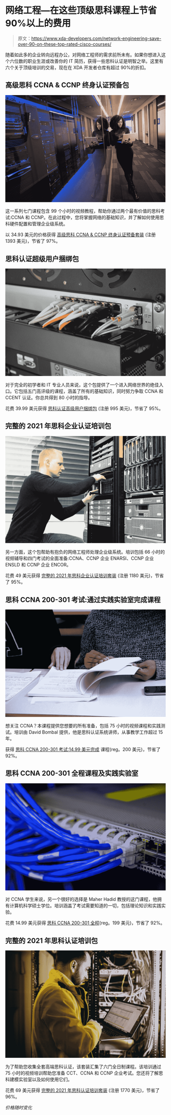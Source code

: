 # 网络工程—在这些顶级思科课程上节省 90%以上的费用

> 原文：<https://www.xda-developers.com/network-engineering-save-over-90-on-these-top-rated-cisco-courses/>

随着如此多的企业转向远程办公，对网络工程师的需求前所未有。如果你想进入这个六位数的职业生涯或改善你的 IT 简历，获得一些思科认证是明智之举。这里有六个关于顶级培训的交易，现在在 XDA 开发者仓库有超过 90%的折扣。

## **高级思科 CCNA & CCNP 终身认证预备包**

![](img/5dad6ed563f04d05adc97b80411fd4fe.png)

这一系列七门课程包含 99 个小时的视频教程，帮助你通过两个最有价值的思科考试:CCNA 和 CCNP。在此过程中，您将掌握网络的基础知识，并了解如何使用思科硬件配置和管理企业级系统。

以 34.93 美元的价格获得 [高级思科 CCNA & CCNP 终身认证预备套装](https://depot.xda-developers.com/sales/the-premium-cisco-ccna-ccnp-lifetime-certification-prep-bundle?utm_source=xda-developers.com&utm_medium=referral&utm_campaign=the-premium-cisco-ccna-ccnp-lifetime-certification-prep-bundle&utm_term=scsf-490330&utm_content=a0x1P000004f4VWQAY&scsonar=1) (注册 1393 美元)，节省了 97%。

## **思科认证超级用户捆绑包**

**![](img/0c5ff91e7ef63fc311cfa7a18a926538.png)**

对于完全的初学者和 IT 专业人员来说，这个包提供了一个进入网络世界的绝佳入口。它包括五门高评级的课程，涵盖了所有的基础知识，同时努力争取 CCNA 和 CCENT 认证。你总共得到 80 小时的指导。

花费 39.99 美元获得 [思科认证高级用户捆绑包](https://depot.xda-developers.com/sales/the-certified-cisco-power-user-bundle?utm_source=xda-developers.com&utm_medium=referral&utm_campaign=the-certified-cisco-power-user-bundle&utm_term=scsf-490331&utm_content=a0x1P000004f4VWQAY&scsonar=1) (注册 995 美元)，节省了 95%。

## **完整的 2021 年思科企业认证培训包**

**![](img/b6bea66895798b70d4326d671dbddcb8.png)**

另一方面，这个包帮助有抱负的网络工程师处理企业级系统。培训包括 66 小时的视频辅导和四门考试的全面准备:CCNA、CCNP 企业 ENARSI、CCNP 企业 ENSLD 和 CCNP 企业 ENCOR。

花费 49 美元获得 [完整的 2021 年思科企业认证培训套装](https://depot.xda-developers.com/sales/the-complete-2021-cisco-enterprise-certification-training-bundle?utm_source=xda-developers.com&utm_medium=referral&utm_campaign=the-complete-2021-cisco-enterprise-certification-training-bundle&utm_term=scsf-490334&utm_content=a0x1P000004f4VWQAY&scsonar=1) (注册 1180 美元)，节省了 95%。

## **思科 CCNA 200-301 考试:通过实践实验室完成课程**

![](img/67eede719fd6b88c1f792af4bd55b873.png)

想关注 CCNA？本课程提供您想要的所有准备，包括 75 小时的视频课程和实践测试。培训由 David Bombal 提供，他是思科认证系统讲师，从事教学工作超过 15 年。

获得 [思科 CCNA 200-301 考试:14.99 美元完成](https://depot.xda-developers.com/sales/cisco-ccna-200-301-exam-complete-course-with-practical-labs-course?utm_source=xda-developers.com&utm_medium=referral&utm_campaign=cisco-ccna-200-301-exam-complete-course-with-practical-labs-course&utm_term=scsf-490333&utm_content=a0x1P000004f4VWQAY&scsonar=1) 课程(reg。200 美元)，节省了 92%。

## **思科 CCNA 200-301 全程课程及实践实验室**

**![](img/9895a7e4211711ac3c341949f69e4d25.png)**

对 CCNA 学生来说，另一个很好的选择是 Maher Hadid 教授的这门课程，他拥有计算机科学硕士学位。培训涵盖了考试需要知道的一切，包括理论知识和实践实验。

花费 14.99 美元获得 [思科 CCNA 200-301 全程](https://depot.xda-developers.com/sales/cisco-ccna-200-301-full-course-with-practical-labs?utm_source=xda-developers.com&utm_medium=referral&utm_campaign=cisco-ccna-200-301-full-course-with-practical-labs&utm_term=scsf-490332&utm_content=a0x1P000004f4VWQAY&scsonar=1)(reg。199 美元)，节省了 92%。

## **完整的 2021 年思科认证培训包**

**![](img/f9cb811dcd807092b4ac5f20135c6bcd.png)**

为了帮助您收集全套高端思科认证，该套装汇集了六门全日制课程。该培训通过 75 小时的视频培训帮助您准备 CCT、CCNA 和 CCNP 企业考试。您还将了解思科建模实验室以及如何使用它们。

花费 69 美元获得 [完整的 2021 年思科认证培训套装](https://depot.xda-developers.com/sales/the-complete-2021-cisco-certification-training-bundle?utm_source=xda-developers.com&utm_medium=referral&utm_campaign=the-complete-2021-cisco-certification-training-bundle&utm_term=scsf-490318&utm_content=a0x1P000004f4VWQAY&scsonar=1) (注册 1770 美元)，节省了 96%。

*价格随时变化*
